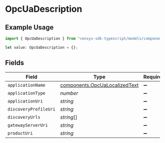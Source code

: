 # OpcUaDescription

## Example Usage

```typescript
import { OpcUaDescription } from "censys-sdk-typescript/models/components";

let value: OpcUaDescription = {};
```

## Fields

| Field                                                                          | Type                                                                           | Required                                                                       | Description                                                                    |
| ------------------------------------------------------------------------------ | ------------------------------------------------------------------------------ | ------------------------------------------------------------------------------ | ------------------------------------------------------------------------------ |
| `applicationName`                                                              | [components.OpcUaLocalizedText](../../models/components/opcualocalizedtext.md) | :heavy_minus_sign:                                                             | N/A                                                                            |
| `applicationType`                                                              | *number*                                                                       | :heavy_minus_sign:                                                             | N/A                                                                            |
| `applicationUri`                                                               | *string*                                                                       | :heavy_minus_sign:                                                             | N/A                                                                            |
| `discoveryProfileUri`                                                          | *string*                                                                       | :heavy_minus_sign:                                                             | N/A                                                                            |
| `discoveryUrls`                                                                | *string*[]                                                                     | :heavy_minus_sign:                                                             | N/A                                                                            |
| `gatewayServerUri`                                                             | *string*                                                                       | :heavy_minus_sign:                                                             | N/A                                                                            |
| `productUri`                                                                   | *string*                                                                       | :heavy_minus_sign:                                                             | N/A                                                                            |